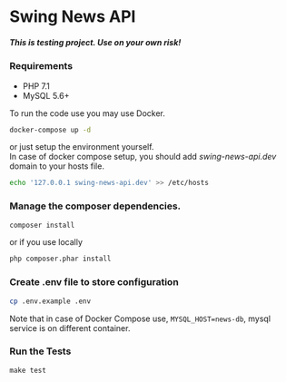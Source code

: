 Swing News API
==============

##### This is testing project. Use on your own risk!

### Requirements
- PHP 7.1
- MySQL 5.6+


To run the code use you may use Docker.
```bash
docker-compose up -d
```
or just setup the environment yourself.  
In case of docker compose setup, you should add *swing-news-api.dev*
domain to your hosts file.
```bash
echo '127.0.0.1 swing-news-api.dev' >> /etc/hosts
```
### Manage the composer dependencies.
```bash
composer install
```
or if you use locally
```bash
php composer.phar install
```
### Create .env file to store configuration
```bash
cp .env.example .env
```
Note that in case of Docker Compose use, `MYSQL_HOST=news-db`, mysql service is on different container.
### Run the Tests
```
make test
```